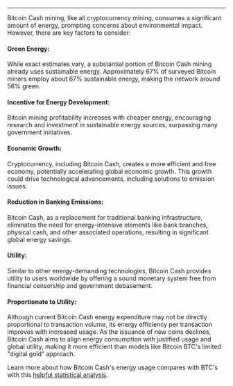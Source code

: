 ---
Bitcoin Cash mining, like all cryptocurrency mining, consumes a significant amount of energy, prompting concerns about environmental impact. However, there are key factors to consider:

#### Green Energy: 

While exact estimates vary, a substantial portion of Bitcoin Cash mining already uses sustainable energy. Approximately 67% of surveyed Bitcoin miners employ about 67% sustainable energy, making the network around 56% green.

#### Incentive for Energy Development: 

Bitcoin mining profitability increases with cheaper energy, encouraging research and investment in sustainable energy sources, surpassing many government initiatives.

#### Economic Growth: 

Cryptocurrency, including Bitcoin Cash, creates a more efficient and free economy, potentially accelerating global economic growth. This growth could drive technological advancements, including solutions to emission issues.

#### Reduction in Banking Emissions: 

Bitcoin Cash, as a replacement for traditional banking infrastructure, eliminates the need for energy-intensive elements like bank branches, physical cash, and other associated operations, resulting in significant global energy savings.

#### Utility: 

Similar to other energy-demanding technologies, Bitcoin Cash provides utility to users worldwide by offering a sound monetary system free from financial censorship and government debasement.

#### Proportionate to Utility: 

Although current Bitcoin Cash energy expenditure may not be directly proportional to transaction volume, its energy efficiency per transaction improves with increased usage. As the issuance of new coins declines, Bitcoin Cash aims to align energy consumption with justified usage and global utility, making it more efficient than models like Bitcoin BTC's limited "digital gold" approach.

Learn more about how Bitcoin Cash's energy usage compares with BTC's with this [helpful statistical analysis](https://www.monsterbitar.se/~jonathan/energy/).